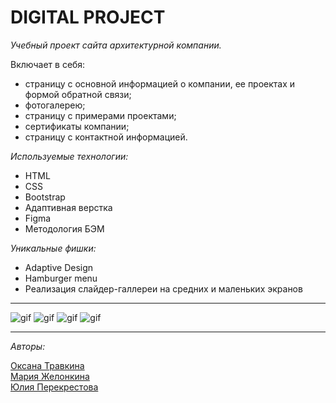 # DIGITAL PROJECT

_Учебный проект сайта архитектурной компании._

Включает в себя:

* страницу с основной информацией о компании, ее проектах и формой обратной связи;
* фотогалерею;
* страницу с примерами проектами;
* сертификаты компании;
* страницу с контактной информацией.

_Используемые технологии:_

* HTML
* CSS
* Bootstrap
* Адаптивная верстка
* Figma
* Методология БЭМ

_Уникальные фишки:_

* Adaptive Design
* Hamburger menu
* Реализация слайдер-галлереи на средних и маленьких экранов

___

![gif](https://github.com/ryaba-ya/Architectural-project/blob/main/asssets/video/main.gif)
![gif](https://github.com/ryaba-ya/Architectural-project/blob/main/asssets/video/gallery.gif)
![gif](https://github.com/ryaba-ya/Architectural-project/blob/main/asssets/video/project1.gif)
![gif](https://github.com/ryaba-ya/Architectural-project/blob/main/asssets/video/contact.gif)
___

_Авторы:_

[Оксана Травкина](https://github.com/ryaba-ya)<br>
[Мария Желонкина](https://github.com/Marysemm)<br>
[Юлия Перекрестова](https://github.com/JuliaMichaela)<br>
